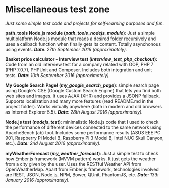 Miscellaneous test zone 
======================== 

_Just some simple test code and projects for self-learning purposes and fun._


**path_tools Node.js module (_path_tools_nodejs_module_)**: Just a simple multiplatform Node.js module that reads a desired folder recursively and uses a callback function when finally gets its content. Totally asynchonous using events.
_**Date**: 27th September 2016 (approximately)._


**Basket price calculator - Interview test (_interview_test_php_checkout_):** Code from an old interview test for a company related with OOP, PHP 7 (PHP 7.0.7), PHPUnit and Composer. Includes both integration and unit tests.
_**Date**: 10th September 2016 (approximately)._


**My Google Search Page! (_my_google_search_page_)**: simple search page using Google's CSE (Google Custom Search Engine) that lets you find both web sites and images. It uses AJAX (XHR) and provides a JSONP fallback. Supports localization and many more features (read README.md in the project folder). Works virtually anywhere (both in modern and old browsers as Internet Explorer 5.5).
_**Date**: 28th August 2016 (approximately)._


**Node.js test (_nodejs_test_)**: minimalistic Node.js code that I used to check the performance of different devices connected to the same network using ApacheBench (ab) tool. Includes some performance results (ASUS EEE PC 901, Raspberry Pi Model B, Raspberry Pi 3 Model B, Intel NUC Skull Canyon, etc.).
_**Date**: 2nd August 2016 (approximately)._


**myWeatherForecast (_my_weather_forecast_)**:  Just a simple test to check how Ember.js framework (MVVM pattern) works. It just gets the weather from a city given by the user. Uses the RESTful Weather API from OpenWeatherMap. Apart from Ember.js framework, technologies involved are REST, JSON, Node.js, NPM, Bower, QUnit, PhantomJS, etc.
_**Date**: 13th January 2016 (approximately)._